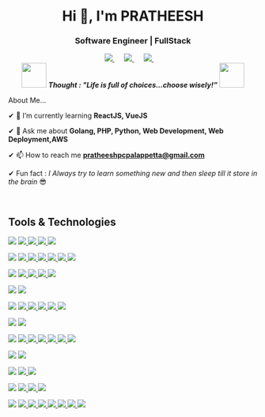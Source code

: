 <h1 align="center">Hi 👋, I'm PRATHEESH</h1>
<h3 align="center">Software Engineer | FullStack</h3>

<p align="center">

<a href="https://linkedin.com/in/pratheesh-pc">
    <img src="https://img.shields.io/badge/linkedin-%230077B5.svg?&style=for-the-badge&logo=linkedin&logoColor=white" />
</a>
&nbsp;&nbsp;&nbsp;&nbsp;
<a href="mailto:pratheeshpcpalappetta@gmail.com">
    <img src="https://img.shields.io/badge/gmail-%23D14836.svg?&style=for-the-badge&logo=gmail&logoColor=white" />
</a>
&nbsp;&nbsp;&nbsp;&nbsp;
<a href="https://instagram.com/pcpratheesh">
    <img src="https://img.shields.io/badge/instagram-%238a3ab9.svg?&style=for-the-badge&logo=instagram&logoColor=white" />
</a>
&nbsp;&nbsp;&nbsp;&nbsp;

<br>
<img src="https://media.giphy.com/media/gH3LO09IOiZIqePwv9/giphy.gif" width="50" /> 
<b><i align="center">Thought : "Life is full of choices…choose wisely!”</i></b> 
<img src="https://media.giphy.com/media/qjqUcgIyRjsl2/giphy.gif" width="50" />
</p>
<!-- 
<p align="left">
    <img src="https://komarev.com/ghpvc/?username=pcpratheesh&label=Profile%20views&color=0e75b6&style=flat" alt="pcpratheesh" /> 
</p> -->
<p align="left"> 
    About Me...
</p>

✔ 🌱 I’m currently learning **ReactJS, VueJS**

✔ 💬 Ask me about **Golang, PHP, Python, Web Development, Web Deployment,AWS**

✔ 📫 How to reach me **pratheeshpcpalappetta@gmail.com**

✔ Fun fact : *I Always try to learn something new and then sleep till it store in the brain* 😎<br>
</p>

<br>
<h2>Tools & Technologies</h2>


<p align="left"> 

<!-- **<h4 align="left"> Programming Languages </h4>** -->
<img src="https://img.shields.io/badge/languages--%23cccc.svg?&style=for-the-badge&logoColor=white" /> 

<a href="https://golang.org" target="_blank"> 
    <img src="https://img.shields.io/badge/go-%236ad7e5.svg?&style=for-the-badge&logo=go&logoColor=white" /> 
</a> 
<a href="https://www.php.net" target="_blank"> 
    <img src="https://img.shields.io/badge/php-%232f60b3.svg?&style=for-the-badge&logo=php&logoColor=white" /> 
</a> 
<a href="https://www.python.org" target="_blank"> 
    <img src="https://img.shields.io/badge/python-%233772a3.svg?&style=for-the-badge&logo=python&logoColor=white" /> 
</a> 
<a href="https://nodejs.org/" target="_blank"> 
    <img src="https://img.shields.io/badge/nodejs-%235c9954.svg?&style=for-the-badge&logo=node.js&logoColor=white" /> 
</a> 

<!-- **<h4 align="left"> Frontend Development </h4>** -->
<br>
<p>
<img src="https://img.shields.io/badge/Frontend Development--%23cccc.svg?&style=for-the-badge&logoColor=white" /> 
<a href="https://getbootstrap.com" target="_blank"> 
    <img src="https://img.shields.io/badge/bootstrap-%235b4282.svg?&style=for-the-badge&logo=bootstrap&logoColor=white" /> 
</a> 
<a href="https://vuejs.org/" target="_blank"> 
    <img src="https://img.shields.io/badge/vue-%2348b883.svg?&style=for-the-badge&logo=vuetify&logoColor=white" /> 
</a> 

<a href="https://reactjs.org/" target="_blank"> 
    <img src="https://img.shields.io/badge/react-%235fd8f3.svg?&style=for-the-badge&logo=react&logoColor=black" /> 
</a> 

<a href="https://www.w3schools.com/css/" target="_blank"> 
       <img src="https://img.shields.io/badge/css-%231572b6.svg?&style=for-the-badge&logo=css3
&logoColor=white" /> 
</a>

<a href="https://www.w3.org/html/" target="_blank"> 
    <img src="https://img.shields.io/badge/html5-%23e44e32.svg?&style=for-the-badge&logo=html5&logoColor=white" /> 
</a> 

<a href="https://developer.mozilla.org/en-US/docs/Web/JavaScript" target="_blank"> 
    <img src="https://img.shields.io/badge/js-%23f0db4f.svg?&style=for-the-badge&logo=javascript&logoColor=black" />
</a> 

<!-- **<h4 align="left"> Backend Development </h4>** -->
<br>
<p>
<img src="https://img.shields.io/badge/Backend Development--%23cccc.svg?&style=for-the-badge" /> 

<a href="https://graphql.org" target="_blank"> 
    <img src="https://img.shields.io/badge/graphql-%23e45899.svg?&style=for-the-badge&logo=graphql&logoColor=black" />
</a> 

<a href="https://kafka.apache.org/" target="_blank"> 
    <img src="https://img.shields.io/badge/kafka-%23000000.svg?&style=for-the-badge&logo=apachekafka&logoColor=white" />
</a>

<a href="https://www.rabbitmq.com" target="_blank"> 
    <img src="https://img.shields.io/badge/rabbitmq-%23fa6838.svg?&style=for-the-badge&logo=rabbitmq&logoColor=black" /> 
</a> 

<a href="https://www.nginx.com" target="_blank"> 
    <img src="https://img.shields.io/badge/nginx-%23479a12.svg?&style=for-the-badge&logo=nginx&logoColor=black" />  
</a>
</p> 

<!-- **<h4 align="left"> Mobile App Development </h4>** -->
<p>
<img src="https://img.shields.io/badge/Mobile App Development--%23cccc.svg?&style=for-the-badge" /> 

<a href="https://reactnative.dev/" target="_blank"> 
    <img src="https://img.shields.io/badge/reactnative-%2361dafb.svg?&style=for-the-badge&logo=react&logoColor=black" />  
</a> 
</p>
<!-- **<h4 align="left"> Databases </h4>** -->
<p>
<img src="https://img.shields.io/badge/Databases--%23cccc.svg?&style=for-the-badge" /> 

<a href="https://www.mongodb.com/" target="_blank"> 
    <img src="https://img.shields.io/badge/mongodb-%234bad56.svg?&style=for-the-badge&logo=mongodb&logoColor=black" />  
</a>

<a href="https://www.mysql.com/" target="_blank"> 
     <img src="https://img.shields.io/badge/mysql-%2317737c.svg?&style=for-the-badge&logo=mysql&logoColor=black" />
</a> 

<a href="https://www.postgresql.org" target="_blank"> 
     <img src="https://img.shields.io/badge/postgresql-%23336791.svg?&style=for-the-badge&logo=postgresql&logoColor=black" />
</a>

<a href="https://redis.io" target="_blank"> 
    <img src="https://img.shields.io/badge/redis-%23d8362f.svg?&style=for-the-badge&logo=redis&logoColor=black" />
</a> 
<a href="https://www.elastic.co" target="_blank"> 
   <img src="https://img.shields.io/badge/elasticsearch-%23f05a98.svg?&style=for-the-badge&logo=elastic&logoColor=black" />
</a> 
</p>

<!-- **<h4 align="left"> Data Visualization </h4>** -->

<p>
<img src="https://img.shields.io/badge/Data Visualization--%23cccc.svg?&style=for-the-badge" /> 

<a href="https://grafana.com" target="_blank"> 
    <img src="https://img.shields.io/badge/grafana-%23f37d37.svg?&style=for-the-badge&logo=grafana&logoColor=black" />
</a> 
</p>
<!-- **<h4 align="left"> Devops </h4>** -->
<p>
<img src="https://img.shields.io/badge/Devops--%23cccc.svg?&style=for-the-badge" /> 

<a href="https://www.docker.com/" target="_blank"> 
     <img src="https://img.shields.io/badge/docker-%23018bb8.svg?&style=for-the-badge&logo=docker&logoColor=black" /> 
</a> 

<a href="https://aws.amazon.com" target="_blank"> 
    <img src="https://img.shields.io/badge/aws-%23f7aa3a.svg?&style=for-the-badge&logo=amazon&logoColor=black" /> 
</a> 

<a href="https://azure.microsoft.com/en-in/" target="_blank"> 
    <img src="https://img.shields.io/badge/azure-%231668da.svg?&style=for-the-badge&logo=azuredevops&logoColor=black" /> 
</a> 

<a href="https://kubernetes.io" target="_blank"> 
    <img src="https://img.shields.io/badge/kubernetes-%23346ee5.svg?&style=for-the-badge&logo=kubernetes&logoColor=black" /> 
</a>

<a href="https://www.jenkins.io" target="_blank"> 
    <img src="https://img.shields.io/badge/jenkins-%23d33833.svg?&style=for-the-badge&logo=jenkins&logoColor=black" /> 
</a> 

<a href="https://www.gnu.org/software/bash/" target="_blank"> 
    <img src="https://img.shields.io/badge/bash-%231b1b1f.svg?&style=for-the-badge&logo=gnubash&logoColor=white" /> 
</a> 
</p>

<!-- **<h4 align="left">  Backend as a Service(BaaS)  </h4>** -->
<p>
<img src="https://img.shields.io/badge/Backend as a Service(BaaS)--%23cccc.svg?&style=for-the-badge" /> 

<a href="https://heroku.com" target="_blank"> 
    <img src="https://img.shields.io/badge/heroku-%236762a6.svg?&style=for-the-badge&logo=heroku&logoColor=white" /> 
</a> 
</p>

<!-- **<h4 align="left"> Framework </h4>** -->
<p>
<img src="https://img.shields.io/badge/Framework--%23cccc.svg?&style=for-the-badge" /> 

<a href="https://codeigniter.com" target="_blank"> 
    <img src="https://img.shields.io/badge/codeigniter-%23ee4535.svg?&style=for-the-badge&logo=codeigniter&logoColor=white" /> 
</a> 
 
<a href="https://www.djangoproject.com/" target="_blank"> 
    <img src="https://img.shields.io/badge/django-%23103a2b.svg?&style=for-the-badge&logo=django&logoColor=white" /> 
</a> 
</p>

<!-- **<h4 align="left"> Software </h4>** -->
<p>
<img src="https://img.shields.io/badge/Software--%23cccc.svg?&style=for-the-badge" /> 

<a href="https://www.figma.com/" target="_blank"> 
    <img src="https://img.shields.io/badge/figma-%23f97161.svg?&style=for-the-badge&logo=figma&logoColor=black" />
</a> 

<a href="https://www.photoshop.com/en" target="_blank"> 
    <img src="https://img.shields.io/badge/photoshop-%2380b5e2.svg?&style=for-the-badge&logo=adobephotoshop&logoColor=black" />
</a> 

<a href="https://postman.com" target="_blank"> 
   <img src="https://img.shields.io/badge/postman-%23fa6b38.svg?&style=for-the-badge&logo=postman&logoColor=white" />
</a> 
</p>
<!-- **<h4 align="left">Other** -->
<p>
<img src="https://img.shields.io/badge/Other--%23cccc.svg?&style=for-the-badge" /> 

<a href="https://git-scm.com/" target="_blank"> 
    <img src="https://img.shields.io/badge/git-%23f03d35.svg?&style=for-the-badge&logo=git&logoColor=white" />
</a> 
<a href="https://github.com/" target="_blank"> 
    <img src="https://img.shields.io/badge/github-%23151515.svg?&style=for-the-badge&logo=github&logoColor=white" />
</a> 
<a href="https://bitbucket.com/" target="_blank"> 
    <img src="https://img.shields.io/badge/bitbucket-%232378f9.svg?&style=for-the-badge&logo=bitbucket&logoColor=white" />
</a> 
<a href="https://gitlab.com/" target="_blank"> 
    <img src="https://img.shields.io/badge/gitlab-%23fa6e39.svg?&style=for-the-badge&logo=gitlab&logoColor=black" />
</a> 
<a href="https://www.atlassian.com/software/jira" target="_blank"> 
    <img src="https://img.shields.io/badge/jira-%232378f9.svg?&style=for-the-badge&logo=jira&logoColor=white" />
</a> 
<a href="https://slack.com/" target="_blank"> 
    <img src="https://img.shields.io/badge/slack-%234a154b.svg?&style=for-the-badge&logo=slack&logoColor=white" />
</a> 

<a href="https://www.linux.org/" target="_blank"> 
    <img src="https://img.shields.io/badge/linux-%23151515.svg?&style=for-the-badge&logo=linux&logoColor=white" />
</a> 
</p>


<!-- <p>&nbsp;<img align="center" src="https://github-readme-stats.vercel.app/api?username=pcpratheesh&show_icons=true&locale=en" alt="pcpratheesh" /></p> -->
